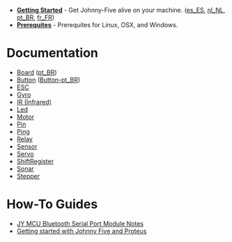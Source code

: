 - **[Getting Started](https://github.com/rwldrn/johnny-five/wiki/Getting-Started)** - Get Johnny-Five alive on your machine. ([es_ES][], [nl_NL][], [pt_BR][], [fr_FR][])
- **[Prerequites](https://github.com/rwaldron/johnny-five/wiki/Prerequites)** - Prerequites for Linux, OSX, and Windows.

[es_ES]: https://github.com/rwaldron/johnny-five/wiki/Getting-Started-es_ES
[nl_NL]: https://github.com/rwaldron/johnny-five/wiki/Getting-Started-nl_NL
[pt_BR]: https://github.com/rwaldron/johnny-five/wiki/Getting-Started-pt_BR
[fr_FR]: https://github.com/rwaldron/johnny-five/wiki/Getting-Started-fr_FR

# Documentation 
- [Board](https://github.com/rwldrn/johnny-five/wiki/Board) ([pt_BR][])
- [Button](https://github.com/rwaldron/johnny-five/wiki/Button) ([Button-pt_BR][])
- [ESC](https://github.com/rwaldron/johnny-five/wiki/ESC)
- [Gyro](https://github.com/rwaldron/johnny-five/wiki/Gyro)
- [IR (Infrared)](https://github.com/rwldrn/johnny-five/wiki/Infrared)
- [Led](https://github.com/rwldrn/johnny-five/wiki/Led)
- [Motor](https://github.com/rwldrn/johnny-five/wiki/Motor)
- [Pin](https://github.com/rwldrn/johnny-five/wiki/Pin)
- [Ping](https://github.com/rwldrn/johnny-five/wiki/Ping)
- [Relay](https://github.com/rwaldron/johnny-five/wiki/Relay)
- [Sensor](https://github.com/rwldrn/johnny-five/wiki/Sensor)
- [Servo](https://github.com/rwldrn/johnny-five/wiki/Servo)
- [ShiftRegister](https://github.com/rwaldron/johnny-five/wiki/ShiftRegister)
- [Sonar](https://github.com/rwldrn/johnny-five/wiki/Sonar)
- [Stepper](https://github.com/rwldrn/johnny-five/wiki/Stepper)

[pt_BR]: https://github.com/rwaldron/johnny-five/wiki/Board-pt_BR
[Button-pt_BR]: https://github.com/rwaldron/johnny-five/wiki/Button-pt_BR

# How-To Guides
- [JY MCU Bluetooth Serial Port Module Notes](https://github.com/rwldrn/johnny-five/wiki/JY-MCU-Bluetooth-Serial-Port-Module-Notes)
- [Getting started with Johnny Five and Proteus](https://github.com/rwaldron/johnny-five/wiki/Getting-started-with-Johnny-Five-and-Proteus)
